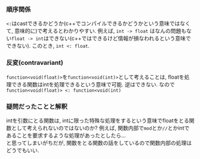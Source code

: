 ### 順序関係
`<:`はcastできるかどうか(c++でコンパイルできるかどうかという意味ではなくて, 意味的に)で考えるとわかりやすい. 例えば, `int -> float` はなんの問題もない`float -> int`はできない(c++ではできるけど情報が損なわれるという意味でできない). このとき, `int <: float`.

### 反変(contravariant)
`function<void(float)>`を`function<void(int)>`として考えることは, floatを処理できる関数はintを処理できるという意味で可能. 逆はできない. なので `function<void(float)> <: function<void(int)`

### 疑問だったことと解釈
intを引数にとる関数は, intに限った特殊な処理をするという意味でfloatをとる関数として考えられないのではないのか? 例えば, 関数内部で`mod`とか`//`とかintであることを要求するような処理があったとしたら...  
と思ってしまいがちだが, 関数をとる関数の話をしているので関数内部の処理はどうでもいい.
